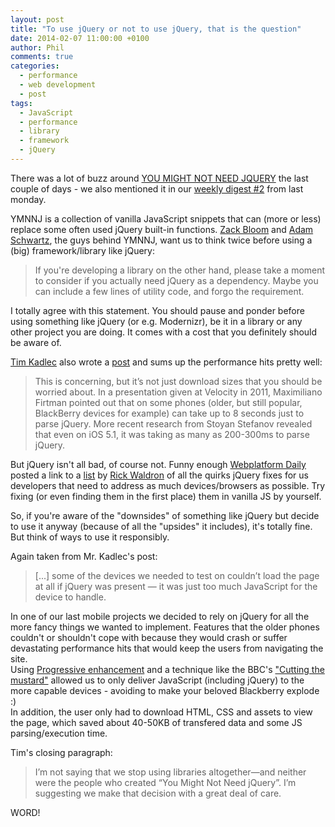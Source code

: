 ```yaml
---
layout: post
title: "To use jQuery or not to use jQuery, that is the question"
date: 2014-02-07 11:00:00 +0100
author: Phil
comments: true
categories: 
  - performance
  - web development
  - post
tags:
  - JavaScript
  - performance
  - library
  - framework
  - jQuery
---
```

There was a lot of buzz around [YOU MIGHT NOT NEED JQUERY][1] the last couple 
of days - we also mentioned it in our [weekly digest #2][2] from last monday.

YMNNJ is a collection of vanilla JavaScript snippets that can (more or less) 
replace some often used jQuery built-in functions. [Zack Bloom][3] and
[Adam Schwartz][4], the guys behind YMNNJ, want us to think twice before using a
(big) framework/library like jQuery:

> If you're developing a library on the other hand, please take a moment to consider if you actually need jQuery as a dependency. Maybe you can include a few lines of utility code, and forgo the requirement.

I totally agree with this statement. You should pause and ponder before using 
something like jQuery (or e.g. Modernizr), be it in a library or any other project you are doing. It comes with a cost that you definitely should be aware of.

[Tim Kadlec][5] also wrote a [post][6] and sums up the performance hits pretty well:

> This is concerning, but it’s not just download sizes that you should be worried about. In a presentation given at Velocity in 2011, Maximiliano Firtman pointed out that on some phones (older, but still popular, BlackBerry devices for example) can take up to 8 seconds just to parse jQuery. More recent research from Stoyan Stefanov revealed that even on iOS 5.1, it was taking as many as 200-300ms to parse jQuery.

But jQuery isn't all bad, of course not. Funny enough [Webplatform Daily][7] posted
a link to a [list][8] by [Rick Waldron][9] of all the quirks jQuery fixes for us developers that need to address as much devices/browsers as possible. Try fixing (or even finding
them in the first place) them in vanilla JS by yourself.

So, if you're aware of the "downsides" of something like jQuery but decide to use
it anyway (because of all the "upsides" it includes), it's totally fine. But think
of ways to use it responsibly.

Again taken from Mr. Kadlec's post:

> [...] some of the devices we needed to test on couldn’t load the page at all if jQuery was present — it was just too much JavaScript for the device to handle.

In one of our last mobile projects we decided to rely on jQuery for all the more
fancy things we wanted to implement. Features that the older phones couldn't or 
shouldn't cope with because they would crash or suffer devastating performance 
hits that would keep the users from navigating the site.  
Using [Progressive enhancement][10] and a technique like the BBC's
["Cutting the mustard"][10] allowed us to only deliver JavaScript (including jQuery)
to the more capable devices - avoiding to make your beloved Blackberry explode :)  
In addition, the user only had to download HTML, CSS and assets to view the
page, which saved about 40-50KB of transfered data and some JS parsing/execution
time.

Tim's closing paragraph:

> I’m not saying that we stop using libraries altogether—and neither were the people who created “You Might Not Need jQuery”. I’m suggesting we make that decision with a great deal of care.

WORD!


  [1]: http://youmightnotneedjquery.com/
  [2]: http://apdevblog.com/weekly-digest-2/
  [3]: https://twitter.com/zackbloom
  [4]: https://twitter.com/adamfschwartz
  [5]: https://twitter.com/tkadlec/
  [6]: http://timkadlec.com/2014/01/smart-defaults-on-libraries-and-frameworks/
  [7]: http://webplatformdaily.org/
  [8]: https://gist.github.com/rwaldron/8720084#file-reasons-md
  [9]: https://twitter.com/rwaldron/
  [10]: http://alistapart.com/article/understandingprogressiveenhancement
  [11]: http://responsivenews.co.uk/post/18948466399/cutting-the-mustard